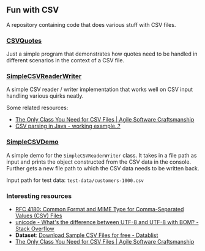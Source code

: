 ## Fun with CSV

A repository containing code that does various stuff with CSV files.

### [CSVQuotes](./src/main/java/org/example/CSVQuotes.java)

Just a simple program that demonstrates how quotes need to be handled
in different scenarios in the context of a CSV file.

### [SimpleCSVReaderWriter](./src/main/java/org/example/simple/SimpleCSVReaderWriter.java)

A simple CSV reader / writer implementation that works well on CSV input handling
various quirks neatly.

Some related resources:
- [The Only Class You Need for CSV Files | Agile Software Craftsmanship](https://agiletribe.wordpress.com/2012/11/23/the-only-class-you-need-for-csv-files/)
- [CSV parsing in Java - working example..?](https://stackoverflow.com/a/13655640/5614968)

### [SimpleCSVDemo](./src/main/java/org/example/SimpleCSVDemo.java)

A simple demo for the `SimpleCSVReaderWriter` class. It takes in a file
path as input and prints the object constructed from the CSV data in
the console. Further gets a new file path to which the CSV data needs to
be written back.

Input path for test data: `test-data/customers-1000.csv`

### Interesting resources

- [RFC 4180: Common Format and MIME Type for Comma-Separated Values (CSV) Files](https://www.rfc-editor.org/rfc/rfc4180)
- [unicode - What's the difference between UTF-8 and UTF-8 with BOM? - Stack Overflow](https://stackoverflow.com/q/2223882/5614968)
- **Dataset**: [Download Sample CSV Files for free - Datablist](https://www.datablist.com/learn/csv/download-sample-csv-files)
- [The Only Class You Need for CSV Files | Agile Software Craftsmanship](https://agiletribe.wordpress.com/2012/11/23/the-only-class-you-need-for-csv-files/)